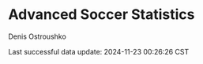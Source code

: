 # Advanced Soccer Statistics
Denis Ostroushko

<!-- gfm -->

Last successful data update: 2024-11-23 00:26:26 CST
